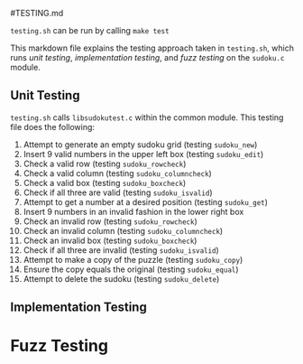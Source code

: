 #TESTING.md

`testing.sh` can be run by calling `make test`

This markdown file explains the testing approach taken in `testing.sh`, which runs *unit testing*, *implementation testing*, and *fuzz testing* on the `sudoku.c` module.

## Unit Testing

`testing.sh` calls `libsudokutest.c` within the common module. This testing file does the following:

1. Attempt to generate an empty sudoku grid (testing `sudoku_new`)
2. Insert 9 valid numbers in the upper left box (testing `sudoku_edit`)
3. Check a valid row (testing `sudoku_rowcheck`)
4. Check a valid column (testing `sudoku_columncheck`)
5. Check a valid box (testing `sudoku_boxcheck`)
6. Check if all three are valid (testing `sudoku_isvalid`)
7. Attempt to get a number at a desired position (testing `sudoku_get`)
8. Insert 9 numbers in an invalid fashion in the lower right box
9. Check an invalid row (testing `sudoku_rowcheck`)
10. Check an invalid column (testing `sudoku_columncheck`)
11. Check an invalid box (testing `sudoku_boxcheck`)
12. Check if all three are invalid (testing `sudoku_isvalid`)
13. Attempt to make a copy of the puzzle (testing `sudoku_copy`)
14. Ensure the copy equals the original (testing `sudoku_equal`)
15. Attempt to delete the sudoku (testing `sudoku_delete`)

## Implementation Testing



# Fuzz Testing
